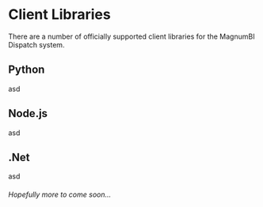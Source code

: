 # Client Libraries
There are a number of officially supported client libraries for the MagnumBI Dispatch system.

## Python
asd
## Node.js
asd
## .Net
asd
   
   
   
   
   
###### Hopefully more to come soon...

